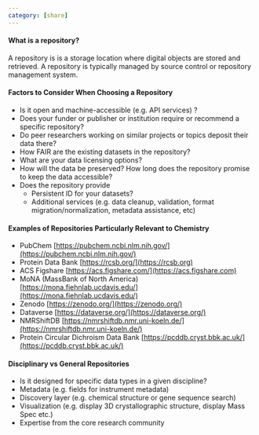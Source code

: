 ```yaml
---
category: [share]
---
```


#### What is a repository?

A repository is is a storage location where digital objects are stored and retrieved. A repository is typically managed by source control or repository management system.


#### Factors to Consider When Choosing a Repository

- Is it open and machine-accessible (e.g. API services) ?
- Does your funder or publisher or institution require or recommend a specific repository?
- Do peer researchers working on similar projects or topics deposit their data there?
- How FAIR are the existing datasets in the repository?
- What are your data licensing options?
- How will the data be preserved? How long does the repository promise to keep the data accessible?
- Does the repository provide
    - Persistent ID for your datasets?
    - Additional services (e.g. data cleanup, validation, format migration/normalization, metadata assistance, etc)

#### Examples of Repositories Particularly Relevant to Chemistry

- PubChem [https://pubchem.ncbi.nlm.nih.gov/](https://pubchem.ncbi.nlm.nih.gov/) 
- Protein Data Bank [https://rcsb.org/](https://rcsb.org)
- ACS Figshare [https://acs.figshare.com/](https://acs.figshare.com) 
- MoNA (MassBank of North America) [https://mona.fiehnlab.ucdavis.edu/](https://mona.fiehnlab.ucdavis.edu/)
- Zenodo [https://zenodo.org/](https://zenodo.org/)
- Dataverse [https://dataverse.org/](https://dataverse.org/) 
- NMRShiftDB [https://nmrshiftdb.nmr.uni-koeln.de/](https://nmrshiftdb.nmr.uni-koeln.de/)
- Protein Circular Dichroism Data Bank [https://pcddb.cryst.bbk.ac.uk/](https://pcddb.cryst.bbk.ac.uk/) 

#### Disciplinary vs General Repositories

- Is it designed for specific data types in a given discipline?
- Metadata (e.g. fields for instrument metadata)
- Discovery layer (e.g. chemical structure or gene sequence search)
- Visualization (e.g. display 3D crystallographic structure, display Mass Spec etc.)
- Expertise from the core research community


